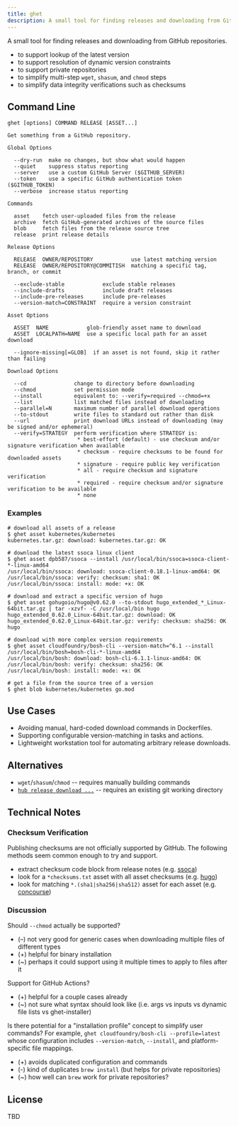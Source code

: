 ```yaml
---
title: ghet
description: A small tool for finding releases and downloading from GitHub repositories.
---
```


A small tool for finding releases and downloading from GitHub repositories.

 * to support lookup of the latest version
 * to support resolution of dynamic version constraints
 * to support private repositories
 * to simplify multi-step `wget`, `shasum`, and `chmod` steps
 * to simplify data integrity verifications such as checksums

## Command Line

```
ghet [options] COMMAND RELEASE [ASSET...]

Get something from a GitHub repository.

Global Options

  --dry-run  make no changes, but show what would happen
  --quiet    suppress status reporting
  --server   use a custom GitHub Server ($GITHUB_SERVER)
  --token    use a specific GitHub authentication token ($GITHUB_TOKEN)
  --verbose  increase status reporting

Commands

  asset    fetch user-uploaded files from the release
  archive  fetch GitHub-generated archives of the source files
  blob     fetch files from the release source tree
  release  print release details

Release Options

  RELEASE  OWNER/REPOSITORY            use latest matching version
  RELEASE  OWNER/REPOSITORY@COMMITISH  matching a specific tag, branch, or commit

  --exclude-stable            exclude stable releases
  --include-drafts            include draft releases
  --include-pre-releases      include pre-releases
  --version-match=CONSTRAINT  require a version constraint

Asset Options

  ASSET  NAME            glob-friendly asset name to download
  ASSET  LOCALPATH=NAME  use a specific local path for an asset download

  --ignore-missing[=GLOB]  if an asset is not found, skip it rather than failing

Download Options

  --cd               change to directory before downloading
  --chmod            set permission mode
  --install          equivalent to: --verify=required --chmod=+x
  --list             list matched files instead of downloading
  --parallel=N       maximum number of parallel download operations
  --to-stdout        write files to standard out rather than disk
  --url              print download URLs instead of downloading (may be signed and/or ephemeral)
  --verify=STRATEGY  perform verification where STRATEGY is:
                      * best-effort (default) - use checksum and/or signature verification when available
                      * checksum - require checksums to be found for downloaded assets
                      * signature - require public key verification
                      * all - require checksum and signature verification
                      * required - require checksum and/or signature verification to be available
                      * none
```

### Examples

```
# download all assets of a release
$ ghet asset kubernetes/kubernetes
kubernetes.tar.gz: download: kubernetes.tar.gz: OK

# download the latest ssoca linux client
$ ghet asset dpb587/ssoca --install /usr/local/bin/ssoca=ssoca-client-*-linux-amd64
/usr/local/bin/ssoca: download: ssoca-client-0.18.1-linux-amd64: OK
/usr/local/bin/ssoca: verify: checksum: sha1: OK
/usr/local/bin/ssoca: install: mode: +x: OK

# download and extract a specific version of hugo
$ ghet asset gohugoio/hugo@v0.62.0 --to-stdout hugo_extended_*_Linux-64bit.tar.gz | tar -xzvf- -C /usr/local/bin hugo
hugo_extended_0.62.0_Linux-64bit.tar.gz: download: OK
hugo_extended_0.62.0_Linux-64bit.tar.gz: verify: checksum: sha256: OK
hugo

# download with more complex version requirements
$ ghet asset cloudfoundry/bosh-cli --version-match=^6.1 --install /usr/local/bin/bosh=bosh-cli-*-linux-amd64
/usr/local/bin/bosh: download: bosh-cli-6.1.1-linux-amd64: OK
/usr/local/bin/bosh: verify: checksum: sha256: OK
/usr/local/bin/bosh: install: mode: +x: OK

# get a file from the source tree of a version
$ ghet blob kubernetes/kubernetes go.mod
```

## Use Cases

 * Avoiding manual, hard-coded download commands in Dockerfiles.
 * Supporting configurable version-matching in tasks and actions.
 * Lightweight workstation tool for automating arbitrary release downloads.

## Alternatives

 * `wget`/`shasum`/`chmod` -- requires manually building commands
 * [`hub release download ...`](https://github.com/github/hub/blob/3344f0cec5672ed262ec65e5efa4d91e4a6b26db/commands/release.go#L24) -- requires an existing git working directory

## Technical Notes

### Checksum Verification

Publishing checksums are not officially supported by GitHub. The following methods seem common enough to try and support.

 * extract checksum code block from release notes (e.g. [ssoca](https://github.com/dpb587/ssoca/releases/tag/v0.18.1))
 * look for a `*checksums.txt` asset with all asset checksums (e.g. [hugo](https://github.com/gohugoio/hugo/releases/tag/v0.62.0))
 * look for matching `*.(sha1|sha256|sha512)` asset for each asset (e.g. [concourse](https://github.com/concourse/concourse/releases/tag/v5.5.7))

### Discussion

Should `--chmod` actually be supported?

 * (–) not very good for generic cases when downloading multiple files of different types
 * (+) helpful for binary installation
 * (~) perhaps it could support using it multiple times to apply to files after it

Support for GitHub Actions?

 * (+) helpful for a couple cases already
 * (~) not sure what syntax should look like (i.e. args vs inputs vs dynamic file lists vs ghet-installer)

Is there potential for a "installation profile" concept to simplify user commands? For example, `ghet cloudfoundry/bosh-cli --profile=latest` whose configuration includes `--version-match`, `--install`, and platform-specific file mappings.

 * (+) avoids duplicated configuration and commands
 * (-) kind of duplicates `brew install` (but helps for private repositories)
 * (~) how well can `brew` work for private repositories?

## License

TBD
